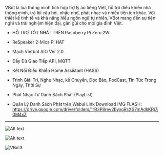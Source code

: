 VBot là loa thông minh tích hợp trợ lý ảo tiếng Việt, hỗ trợ điều khiển nhà thông minh, trả lời câu hỏi, nhắc nhở, phát nhạc và nhiều tiện ích khác. Với thiết kế tinh tế và khả năng hiểu ngôn ngữ tự nhiên, VBot mang đến sự tiện nghi và trải nghiệm hiện đại, gần gũi cho mọi gia đình Việt.

- HỖ TRỢ TỐT NHẤT TRÊN Raspberry Pi Zero 2W
- ReSpeaker 2-Mics Pi HAT
- Mạch Vietbot AIO Ver 2.0

- Đầy Đủ Giao Tiếp API, MQTT
- Kết Nối Điều Khiển Home Assistant (HASS)
- Trình Giải Trí, Nghe Nhạc, kể Chuyển, Đọc Báo, PodCast, Tin Tức Trong Ngày, Thời Sự
- Phát Nhạc Từ Danh Sách Phát (PlayList)
- Quản Lý Danh Sách Phát trên Webui
Link Download IMG FLASH: https://drive.google.com/drive/folders/1rB3P8rev2byxgRsXS7mAdkKRj7j0M4xZ

<hr/>

![Alt text](https://github.com/user-attachments/assets/05b0eafa-6b73-42b9-ae65-e3e114faec01) 

![Alt text](https://github.com/user-attachments/assets/cd10cef1-de0e-42fc-ac41-42d8548b1da4)

![VBot3](https://github.com/user-attachments/assets/8d0c145f-20f8-4aaf-a0e4-1a40f5dc6097)
